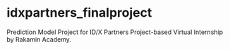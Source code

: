 # idxpartners_finalproject
Prediction Model Project for ID/X Partners Project-based Virtual Internship by Rakamin Academy.
